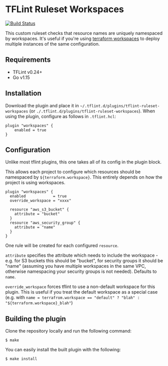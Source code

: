 # TFLint Ruleset Workspaces
[![Build Status](https://github.com/richardTowers/tflint-ruleset-workspaces/workflows/build/badge.svg?branch=master)](https://github.com/richardTowers/tflint-ruleset-workspaces/actions)

This custom ruleset checks that resource names are uniquely namespaced by workspaces. It's useful if you're using [terraform workspaces](https://www.terraform.io/docs/state/workspaces.html)
to deploy multiple instances of the same configuration.

## Requirements

- TFLint v0.24+
- Go v1.15

## Installation

Download the plugin and place it in `~/.tflint.d/plugins/tflint-ruleset-workspaces` (or `./.tflint.d/plugins/tflint-ruleset-workspaces`). When using the plugin, configure as follows in `.tflint.hcl`:

```hcl
plugin "workspaces" {
    enabled = true
}
```

## Configuration

Unlike most tflint plugins, this one takes all of its config in the plugin block.

This allows each project to configure which resources should be namespaced by `${terraform.workspace}`. This entirely depends on how the project is using workspaces.

```hcl
plugin "workspaces" {
  enabled            = true
  override_workspace = "xxxx"

  resource "aws_s3_bucket" {
    attribute = "bucket"
  }
  resource "aws_security_group" {
    attribute = "name"
  }
}
```

One rule will be created for each configured `resource`.

`attribute` specifies the attribute which needs to include the workspace - e.g. for S3 buckets this should be "bucket", for security groups it should be "name" (assuming you have multiple workspaces in the same VPC, otherwise namespacing your security groups is not needed). Defaults to `name`.

`override_workspace` forces tflint to use a non-default workspace for this plugin. This is useful if you treat the default workspace as a special case (e.g. with `name = terrafrom.workspace == "default" ? "blah" : "${terraform.workspace}_blah"`)

## Building the plugin

Clone the repository locally and run the following command:

```
$ make
```

You can easily install the built plugin with the following:

```
$ make install
```
